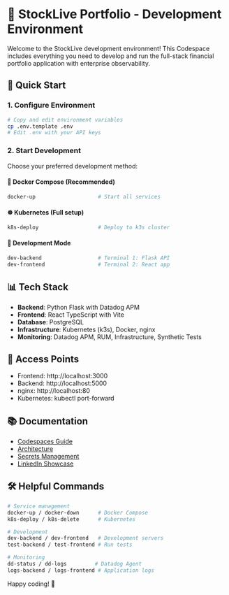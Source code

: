 # 🚀 StockLive Portfolio - Development Environment

Welcome to the StockLive development environment! This Codespace includes everything you need to develop and run the full-stack financial portfolio application with enterprise observability.

## 🎯 Quick Start

### 1. Configure Environment
```bash
# Copy and edit environment variables
cp .env.template .env
# Edit .env with your API keys
```

### 2. Start Development
Choose your preferred development method:

#### 🐳 Docker Compose (Recommended)
```bash
docker-up                    # Start all services
```

#### ☸️ Kubernetes (Full setup)  
```bash
k8s-deploy                   # Deploy to k3s cluster
```

#### 🔧 Development Mode
```bash
dev-backend                  # Terminal 1: Flask API
dev-frontend                 # Terminal 2: React app
```

## 📊 Tech Stack

- **Backend**: Python Flask with Datadog APM
- **Frontend**: React TypeScript with Vite  
- **Database**: PostgreSQL
- **Infrastructure**: Kubernetes (k3s), Docker, nginx
- **Monitoring**: Datadog APM, RUM, Infrastructure, Synthetic Tests

## 🔗 Access Points

- Frontend: http://localhost:3000
- Backend: http://localhost:5000  
- nginx: http://localhost:80
- Kubernetes: kubectl port-forward

## 📚 Documentation

- [Codespaces Guide](./CODESPACES.md)
- [Architecture](./docs/ARCHITECTURE.md)
- [Secrets Management](./SECRETS_MANAGEMENT.md)
- [LinkedIn Showcase](./LINKEDIN_SHOWCASE.md)

## 🛠️ Helpful Commands

```bash
# Service management
docker-up / docker-down      # Docker Compose
k8s-deploy / k8s-delete      # Kubernetes

# Development
dev-backend / dev-frontend   # Development servers
test-backend / test-frontend # Run tests

# Monitoring  
dd-status / dd-logs         # Datadog Agent
logs-backend / logs-frontend # Application logs
```

Happy coding! 🎉